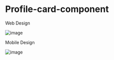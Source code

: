 # Profile-card-component

Web Design

![image](https://github.com/enesdelican/Profile-card-component/assets/83830236/3f9ad702-d1a9-436c-bcbe-b1736a3e13a7)

Mobile Design

![image](https://github.com/enesdelican/Profile-card-component/assets/83830236/6ee8b58b-99e0-4b22-8310-0b90257887bd)
